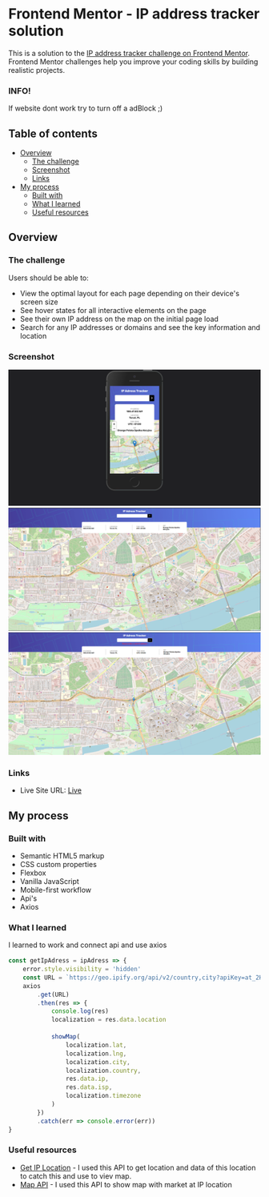 # Frontend Mentor - IP address tracker solution

This is a solution to the [IP address tracker challenge on Frontend Mentor](https://www.frontendmentor.io/challenges/ip-address-tracker-I8-0yYAH0). Frontend Mentor challenges help you improve your coding skills by building realistic projects.

### INFO!

If website dont work try to turn off a adBlock ;)

## Table of contents

- [Overview](#overview)
  - [The challenge](#the-challenge)
  - [Screenshot](#screenshot)
  - [Links](#links)
- [My process](#my-process)
  - [Built with](#built-with)
  - [What I learned](#what-i-learned)
  - [Useful resources](#useful-resources)

## Overview

### The challenge

Users should be able to:

- View the optimal layout for each page depending on their device's screen size
- See hover states for all interactive elements on the page
- See their own IP address on the map on the initial page load
- Search for any IP addresses or domains and see the key information and location

### Screenshot

![](/images/screenShots/s1.png)
![](/images/screenShots/s2.png)
![](/images/screenShots/s3.png)

### Links

- Live Site URL: [Live](https://your-live-site-url.com)

## My process

### Built with

- Semantic HTML5 markup
- CSS custom properties
- Flexbox
- Vanilla JavaScript
- Mobile-first workflow
- Api's
- Axios

### What I learned

I learned to work and connect api and use axios

```js
const getIpAdress = ipAdress => {
	error.style.visibility = 'hidden'
	const URL = `https://geo.ipify.org/api/v2/country,city?apiKey=at_2HKUnyS6jHGEM5tE5znlWOoa8TJih&ipAddress=${ipAdress}`
	axios
		.get(URL)
		.then(res => {
			console.log(res)
			localization = res.data.location

			showMap(
				localization.lat,
				localization.lng,
				localization.city,
				localization.country,
				res.data.ip,
				res.data.isp,
				localization.timezone
			)
		})
		.catch(err => console.error(err))
}
```

### Useful resources

- [Get IP Location](https://geo.ipify.org/) - I used this API to get location and data of this location to catch this and use to viev map.
- [Map API](https://leafletjs.com/) - I used this API to show map with market at IP location
